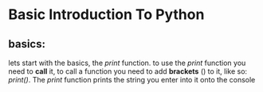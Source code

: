 # Basic Introduction To Python

## basics:
lets start with the basics, the *print* function. to use the *print* function you need to **call** it, to call a function you need to add **brackets** () to it, like so: *print()*. The *print* function prints the string you enter into it onto the console
